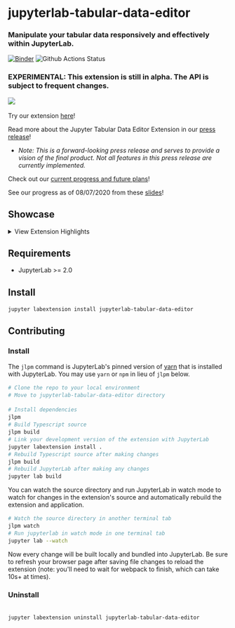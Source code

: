 # jupyterlab-tabular-data-editor

### Manipulate your tabular data responsively and effectively within JupyterLab.

[![Binder](https://mybinder.org/badge_logo.svg)](https://mybinder.org/v2/gh/jupytercalpoly/jupyterlab-tabular-data-editor/master?urlpath=lab) ![Github Actions Status](https://github.com/jupytercalpoly/jupyterlab-tabular-data-editor/workflows/Build/badge.svg)

### EXPERIMENTAL: This extension is still in alpha. The API is subject to frequent changes.

![](design/gifs/showcase.gif)

Try our extension [here](https://mybinder.org/v2/gh/jupytercalpoly/jupyterlab-tabular-data-editor/master?urlpath=lab)!

Read more about the Jupyter Tabular Data Editor Extension in our [press release](https://github.com/jupytercalpoly/jupyterlab-tabular-data-editor/blob/master/PRESS_RELEASE.md)!

- _Note: This is a forward-looking press release and serves to provide a vision of the final product. Not all features in this press release are currently implemented._

Check out our [current progress and future plans](https://github.com/jupytercalpoly/jupyterlab-tabular-data-editor/blob/master/PROGRESS.md)!

See our progress as of 08/07/2020 from these [slides](https://docs.google.com/presentation/d/1ZGjFb3RkoR5Cc39DDdtU-AYAoYMNVMyUM9g80qgNzos/edit?usp=sharing)!

## Showcase
<details>
<summary>View Extension Highlights</summary>
<br>
  <h3>Launch a new file and quickly add rows and columns</h3>
  <img src="design/gifs/csvlauncher.gif" alt="gif of launching a new csv file within JupyterLab">
  
  <br>
  <br>
  
  <h3>Seamlessly rearrange rows and columns</h3>
  <img src="design/gifs/moving.gif" alt="gif of moving rows and columns within JupyterLab">
  
   <br>
   <br>
   
  <h3>Insert and remove multiple rows and columns</h3>
  <img src="design/gifs/multiremoveandinsert.gif" alt="gif of removing and inserting multiple rows and columns within JupyterLab">
  
   <br>
   <br>
   
  <h3>Format your data with a click of a button</h3>
  <img src="design/gifs/auto-format.gif" alt="gif of toggling on a mode that formats data based on data types within JupyterLab">
  
   <br>
   <br>
   
  <h3>Search and replace with ease</h3>
  <img src="design/gifs/searchandreplace.gif" alt="gif of searching and replacing a word within a large file within JupyterLab">
</details>

## Requirements

- JupyterLab >= 2.0

## Install

```bash
jupyter labextension install jupyterlab-tabular-data-editor
```

## Contributing

### Install

The `jlpm` command is JupyterLab's pinned version of
[yarn](https://yarnpkg.com/) that is installed with JupyterLab. You may use
`yarn` or `npm` in lieu of `jlpm` below.

```bash
# Clone the repo to your local environment
# Move to jupyterlab-tabular-data-editor directory

# Install dependencies
jlpm
# Build Typescript source
jlpm build
# Link your development version of the extension with JupyterLab
jupyter labextension install .
# Rebuild Typescript source after making changes
jlpm build
# Rebuild JupyterLab after making any changes
jupyter lab build
```

You can watch the source directory and run JupyterLab in watch mode to watch for changes in the extension's source and automatically rebuild the extension and application.

```bash
# Watch the source directory in another terminal tab
jlpm watch
# Run jupyterlab in watch mode in one terminal tab
jupyter lab --watch
```

Now every change will be built locally and bundled into JupyterLab. Be sure to refresh your browser page after saving file changes to reload the extension (note: you'll need to wait for webpack to finish, which can take 10s+ at times).

### Uninstall

```bash

jupyter labextension uninstall jupyterlab-tabular-data-editor
```
